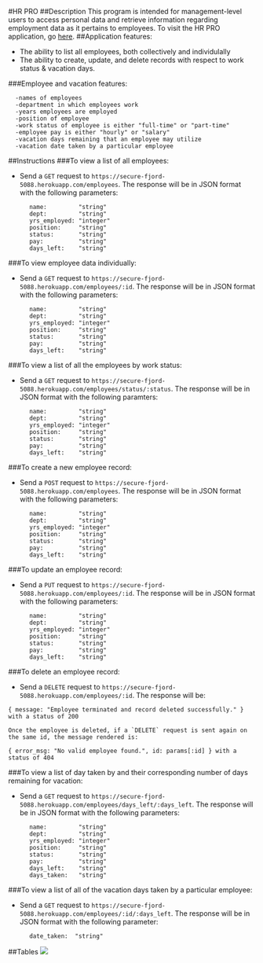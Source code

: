#HR PRO
##Description
 This program is intended for management-level users to access personal data and retrieve information regarding employment data as it pertains to employees. To visit the HR PRO application, go <a href="https://secure-fjord-5088.herokuapp.com">here</a>.
##Application features:
- The ability to list all employees, both collectively and individulally
- The ability to create, update, and delete records with respect to work status & vacation days.

###Employee and vacation features:

      -names of employees
      -department in which employees work
      -years employees are employed
      -position of employee
      -work status of employee is either "full-time" or "part-time"
      -employee pay is either "hourly" or "salary"
      -vacation days remaining that an employee may utilize
      -vacation date taken by a particular employee

##Instructions
###To view a list of all employees:
- Send a `GET` request to `https://secure-fjord-5088.herokuapp.com/employees`. The response will be in JSON format with the following parameters:

```
      name:         "string"
      dept:         "string"
      yrs_employed: "integer"
      position:     "string"
      status:       "string"
      pay:          "string"
      days_left:    "string"

```

###To view employee data individually:
- Send a `GET` request to `https://secure-fjord-5088.herokuapp.com/employees/:id`. The response will be in JSON format with the following parameters:

```
      name:         "string"
      dept:         "string"
      yrs_employed: "integer"
      position:     "string"
      status:       "string"
      pay:          "string"
      days_left:    "string"

```

###To view a list of all the employees by work status:
- Send a `GET` request to `https://secure-fjord-5088.herokuapp.com/employees/status/:status`. The response will be in JSON format with the following paramters:

```
      name:         "string"
      dept:         "string"
      yrs_employed: "integer"
      position:     "string"
      status:       "string"
      pay:          "string"
      days_left:    "string"

```

###To create a new employee record:
- Send a `POST` request to `https://secure-fjord-5088.herokuapp.com/employees`. The response will be in JSON format with the following parameters:

```
      name:         "string"
      dept:         "string"
      yrs_employed: "integer"
      position:     "string"
      status:       "string"
      pay:          "string"
      days_left:    "string"

```

###To update an employee record:
- Send a `PUT` request to `https://secure-fjord-5088.herokuapp.com/employees/:id`. The response will be in JSON format with the following parameters:

```
      name:         "string"
      dept:         "string"
      yrs_employed: "integer"
      position:     "string"
      status:       "string"
      pay:          "string"
      days_left:    "string"

```

###To delete an employee record:
- Send a `DELETE` request to `https://secure-fjord-5088.herokuapp.com/employees/:id`. The response will be:

```
{ message: "Employee terminated and record deleted successfully." } with a status of 200

Once the employee is deleted, if a `DELETE` request is sent again on the same id, the message rendered is:

{ error_msg: "No valid employee found.", id: params[:id] } with a status of 404

```

###To view a list of day taken by and their corresponding number of days remaining for vacation:
- Send a `GET` request to `https://secure-fjord-5088.herokuapp.com/employees/days_left/:days_left`. The response will be in JSON format with the following parameters:

```
      name:         "string"
      dept:         "string"
      yrs_employed: "integer"
      position:     "string"
      status:       "string"
      pay:          "string"
      days_left:    "string"
      days_taken:   "string"

```

###To view a list of all of the vacation days taken by a particular employee:
- Send a `GET` request to `https://secure-fjord-5088.herokuapp.com/employees/:id/:days_left`. The response will be in JSON format with the following parameter:

```
      date_taken:  "string"

```

<!-- ###To create a new vacation date taken:
- Send a `POST` request to `https://secure-fjord-5088.herokuapp.com/employees/:id/:days_taken`. The response will be in JSON format with the following parameters:


```
      days_taken:   "string"

``` -->

##Tables
<img src = "./HackathonUML1.png">
